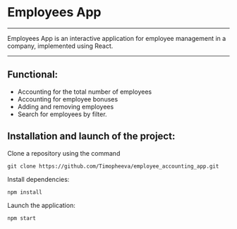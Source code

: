 # Employees App
---

Employees App is an interactive application for employee management in a company, implemented using React.

---
## Functional:

* Accounting for the total number of employees
* Accounting for employee bonuses
* Adding and removing employees
* Search for employees by filter.

## Installation and launch of the project:


Clone a repository using the command

```
git clone https://github.com/Timopheeva/employee_accounting_app.git
```
Install dependencies:
```
npm install
```


Launch the application:
```
npm start
```
